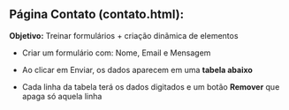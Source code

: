 ## Página Contato (contato.html):
**Objetivo:** Treinar formulários + criação dinãmica de elementos

- Criar um formulário com: Nome, Email e Mensagem

- Ao clicar em Enviar, os dados aparecem em uma **tabela abaixo**

- Cada linha da tabela terá os dados digitados e um botão **Remover** que apaga só aquela linha